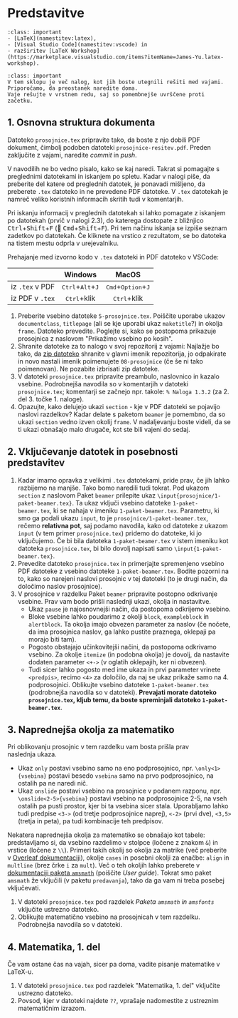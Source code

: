 # Predstavitve

`````{admonition} Programska oprema
:class: important
- [LaTeX](namestitev:latex),
- [Visual Studio Code](namestitev:vscode) in
- razširitev [LaTeX Workshop](https://marketplace.visualstudio.com/items?itemName=James-Yu.latex-workshop).
`````

`````{admonition} Shranite vaje na strežnik
:class: important
V tem sklopu je več nalog, kot jih boste utegnili rešiti med vajami.
Priporočamo, da preostanek naredite doma.
Vaje rešujte v vrstnem redu, saj so pomembnejše uvrščene proti začetku.
`````

## 1. Osnovna struktura dokumenta

Datoteko `prosojnice.tex` pripravite tako, da boste z njo dobili PDF dokument, 
čimbolj podoben datoteki `prosojnice-resitev.pdf`.
Preden zaključite z vajami, naredite _commit_ in _push_.

V navodilih ne bo vedno pisalo, kako se kaj naredi.
Takrat si pomagajte s preglednimi datotekami in iskanjem po spletu.
Kadar v nalogi piše, da preberite del katere od preglednih datotek, 
je ponavadi mišljeno, da preberete `.tex` datoteko in ne prevedene PDF datoteke.
V `.tex` datotekah je namreč veliko koristnih informacih skritih tudi v komentarjih.

Pri iskanju informacij v preglednih datotekah si lahko pomagate z
iskanjem po datotekah (prvič v nalogi 2.3), do katerega dostopate z bližnjico
<kbd>Ctrl</kbd>+<kbd>Shift</kbd>+<kbd>F</kbd> (🍎 <kbd>Cmd</kbd>+<kbd>Shift</kbd>+<kbd>F</kbd>). Pri tem načinu iskanja se izpiše seznam zadetkov po datotekah.
Če kliknete na vrstico z rezultatom, se bo datoteka na tistem mestu odprla v urejevalniku.

Prehajanje med izvorno kodo v `.tex` datoteki in PDF datoteko v VSCode:

|                 | Windows                                     |  MacOS                                        |
|:----------------|:-------------------------------------------:|:---------------------------------------------:|
| iz `.tex` v PDF | <kbd>Ctrl</kbd>+<kbd>Alt</kbd>+<kbd>J</kbd> | <kbd>Cmd</kbd>+<kbd>Option</kbd>+<kbd>J</kbd> |
| iz PDF v `.tex` | <kbd>Ctrl</kbd>+klik                        | <kbd>Ctrl</kbd>+klik                          |

1.  Preberite vsebino datoteke `5-prosojnice.tex`.
    Poiščite uporabe ukazov `documentclass`, `titlepage` (ali se kje uporabi ukaz `maketitle`?) in okolja `frame`.
    Datoteko prevedite. Poglejte si, kako se postopoma prikazuje prosojnica z naslovom "Prikažimo vsebino po kosih".
2.  Shranite datoteke za to nalogo v svoj repozitorij z vajami:
    Najlažje bo tako, da [zip datoteko](08-predstavitve/08-prosojnice.zip) shranite v glavni imenik repozitorija,
    jo odpakirate in novo nastali imenik poimenujete `08-prosojnice` (če še ni tako poimenovan).
    Ne pozabite izbrisati zip datoteke.
3.  V datoteki `prosojnice.tex` pripravite preambulo, naslovnico in kazalo vsebine.
    Podrobnejša navodila so v komentarjih v datoteki `prosojnice.tex`;
    komentarji se začnejo npr. takole: `% Naloga 1.3.2` (za 2. del 3. točke 1. naloge).
4.  Opazujte, kako delujejo ukazi `section` - kje v PDF datoteki se pojavijo naslovi razdelkov?
    Kadar delate s paketom `beamer` je pomembno, da so ukazi `section` vedno izven okolij `frame`.
    V nadaljevanju boste videli, da se ti ukazi obnašajo malo drugače, kot ste bili vajeni do sedaj.

## 2. Vključevanje datotek in posebnosti predstavitev

1.  Kadar imamo opravka z velikimi `.tex` datotekami, pride prav, 
    če jih lahko razbijemo na manjše. 
    Tako bomo naredili tudi tokrat.
    Pod ukazom `section` z naslovom Paket `beamer` prilepite ukaz
    `\input{prosojnice/1-paket-beamer.tex}`.
    Ta ukaz vključi vsebino datoteke `1-paket-beamer.tex`, ki se nahaja v imeniku
    `1-paket-beamer.tex`.
    Parametru, ki smo ga podali ukazu `input`, to je `prosojnice/1-paket-beamer.tex`,
    rečemo **relativna pot**, saj podamo navodila, kako od datoteke z ukazom `input` 
    (v tem primer `prosojnice.tex`) pridemo do datoteke, ki jo vključujemo.
    Če bi bila datoteka `1-paket-beamer.tex` v istem imeniku kot datoteka `prosojnice.tex`,
    bi bilo dovolj napisati samo `\input{1-paket-beamer.tex}`.
2.  Prevedite datoteko `prosojnice.tex` in primerjajte spremenjeno vsebino PDF datoteke
    z vsebino datoteke `1-paket-beamer.tex`.
    Bodite pozorni na to, kako so narejeni naslovi prosojnic v tej datoteki
    (to je drugi način, da določimo naslov prosojnice).
3.  V prosojnice v razdelku Paket `beamer` pripravite postopno odkrivanje vsebine.
    Prav vam bodo prišli naslednji ukazi, okolja in nastavitve.
    -   Ukaz `pause` je najosnovnejši način, da postopoma odkrijemo vsebino.
    -   Bloke vsebine lahko poudarimo z okolji `block`, `exampleblock` in `alertblock`.
        Ta okolja imajo obvezen parameter za naslov (če nočete, da ima prosojnica naslov, ga lahko pustite praznega, oklepaji pa morajo biti tam).
    -   Pogosto obstajajo učinkovitejši načini, da postopoma odkrivamo vsebino.
        Za okolje `itemize` (in podobna okolja) je dovolj, da nastavite dodaten parameter
        `<+->` (v oglatih oklepajih, ker ni obvezen).
    -   Tudi sicer lahko pogosto med ime ukaza in prvi parameter vrinete `<predpis>`,
        recimo `<4>` za določilo, da naj se ukaz prikaže samo na 4. podprosojnici.
    Oblikujte vsebino datoteke `1-paket-beamer.tex` (podrobnejša navodila so v datoteki).
    **Prevajati morate datoteko `prosojnice.tex`, kljub temu, da boste spreminjali datoteko `1-paket-beamer.tex`**.

## 3. Naprednejša okolja za matematiko

Pri oblikovanju prosojnic v tem razdelku vam bosta prišla prav  
naslednja ukaza.
-   Ukaz `only` postavi vsebino samo na eno podprosojnico,
    npr. `\only<1>{vsebina}` postavi besedo `vsebina` samo na prvo podprosojnico,
    na ostalih pa ne naredi nič.
-   Ukaz `onslide` postavi vsebino na prosojnice v podanem razponu,
    npr. `\onslide<2-5>{vsebina}` postavi vsebino na podprosojnice 2-5,
    na vseh ostalih pa pusti prostor, kjer bi ta vsebina sicer stala.
    Uporabljamo lahko tudi predpise `<3->` (od tretje podprosojnice naprej),
    `<-2>` (prvi dve), `<3,5>` (tretja in peta), pa tudi kombinacije teh predpisov.

Nekatera naprednejša okolja za matematiko se obnašajo kot tabele: 
predstavljamo si, da vsebino razdelimo v stolpce (ločene z znakom `&`)
in vrstice (ločene z `\\`).
Primeri takih okolij so okolja za matrike (več preberite v 
[Overleaf dokumentaciji](https://www.overleaf.com/learn/latex/Matrices)),
okolje `cases` in posebni okolji za enačbe: `align` in `multline` 
(brez črke `i` za `mult`).
Več o teh okoljih lahko preberete v 
[dokumentaciji paketa `amsmath`](https://ctan.org/pkg/amsmath) (poiščite _User guide_).
Tokrat smo paket `amsmath` že vključili (v paketu `predavanja`),
tako da ga vam ni treba posebej vključevati.

1.  V datoteki `prosojnice.tex` pod razdelek 
    *Paketa `amsmath` in `amsfonts`* vključite ustrezno datoteko.
2.  Oblikujte matematično vsebino na prosojnicah v tem razdelku.
    Podrobnejša navodila so v datoteki.

## 4. Matematika, 1. del

Če vam ostane čas na vajah, sicer pa doma, vadite pisanje matematike v LaTeX-u.

1.  V datoteki `prosojnice.tex` pod razdelek 
    "Matematika, 1. del" vključite ustrezno datoteko.
2.  Povsod, kjer v datoteki najdete `??`, vprašaje nadomestite z ustreznim matematičnim izrazom.
